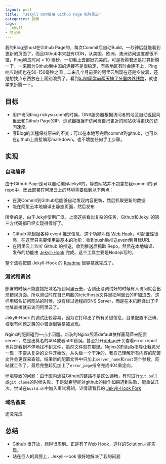 ```yaml
---
layout: post
title:  "Jekyll 同时使用 Github Page 和阿里云"
categories: 折腾
tags:
- Jekyll
- 阿里云
---
```

我的Blog是host在Github Page的，每次Commit后自动Build，一秒钟后就能看到更新的页面了，而且Github本来就有CDN，从美国、欧洲、澳洲访问速度都很不错，Ping响应时间 < 10 毫秒，一切看上去都挺完美的。可是折腾君还是打算折腾一下，一来因为Github到中国的连接不是很稳定，有些地区有时会连不上，Ping响应时间也在50-150毫秒之间；二来几个月前买的阿里云到现在还是空放着，还是想找点东西放在上面别浪费了。看到[SJW同学前两天搞了分国内外线路](http://www.cnsjw.cn/2015/01/use-aws-and-cloudfront/)，就也学来折腾一下。

## 目标 ##
- 用户访问blog.rickysu.com的时候，DNS服务器根据访问者的地区自动返回阿里云和Github Page的IP，浏览器根据IP访问离自己更近的网站获得更快的访问速度。
- 写Blog的流程保持原来的不变：可以在本地写完后commit到github，也可以在github上直接编写markdown。也不增加任何手工步骤。

## 实现 ##
### 自动编译 ###
由于Github Page是可以自动编译Jekyll的，静态网站并不包含在我commit的git repo中，因此部署在阿里云上的环境需要做到以下两点：
- 在我Commit到Github后能够自动发现内容更新，然后抓取更新的数据
- 能在阿里云本地编译出静态页面，然后发布

所幸的是，由于Jekyll使用广泛，上面这些看似复杂的任务，Github和Jekyll的第三方代码都已经实现得很好了。
- Github 能根据各种 event 推送信息，这个功能叫做 [Web Hook](https://developer.github.com/webhooks/)，可配置性很高，在这里只需要使用最基本的功能：收到push后推送event到目标URL
- 在阿里云上监听 Github 的推送，收到推送后抓取 Repo，然后在本地编译、发布的功能由 [Jekyll-Hook](https://github.com/developmentseed/jekyll-hook) 完成。这个工具主要是Nodejs写的。

整个流程按照 Jekyll-Hook 的 [Readme](https://github.com/developmentseed/jekyll-hook/blob/master/readme.md) 很容易就完成了。



### 测试和调试 ###
部署的时候不能直接把域名指到阿里云去，否则还没调试好的时候有人访问就会出现错误页面。所以测试时在自己电脑的/etc/hosts文件里把阿里云的IP加进去，这样用域名访问网站的时候，没有经过远程的DNS Server，而是在本机翻译出了IP地址直接就去访问阿里云了。

Jekyll-Hook 的调试比较容易，因为它打印出了所有关键信息，目录配置不正确、权限有问题之类的小错误很容易被发现。

Nginx的配置碰到一点小问题。新装的Nginx照着default依样画葫芦来配置server，总是出莫名的404或者500错误。甚至打开[debug](http://nginx.org/en/docs/debugging_log.html)开关查看error report也只是看到不停地找不到文件，虽然文件就在那里。Nginx的[Pitfalls](http://wiki.nginx.org/Pitfalls)指导让我灵光一现：不要从复杂的文件开始改，从头做一个干净的，我自己理解所有内容的配置文件会更容易查错。结果新的配置文件中只加上`server_name`和`root`两个参数，网站就工作了。最后完整起见加上了`error_page`指令完成404重定向。

环境导致的问题：由于国内通往Github的链路不是这么通畅，有时进行`git pull`或`git clone`的时候失败。于是就希望能对github的操作如果遇到失败，能重试几次。尝试在`build.sh`中加入重试机制。详情请看我的 [Jekyll-Hook Fork](https://github.com/imrickysu/jekyll-hook)


### 域名备案 ###
还没完成


## 总结 ##
- Github 很开放，想得很周到。正是有了Web Hook，这样的Solution才能实现。
- 站在巨人的肩膀上，Jekyll-Hook 很好地解决了我的问题